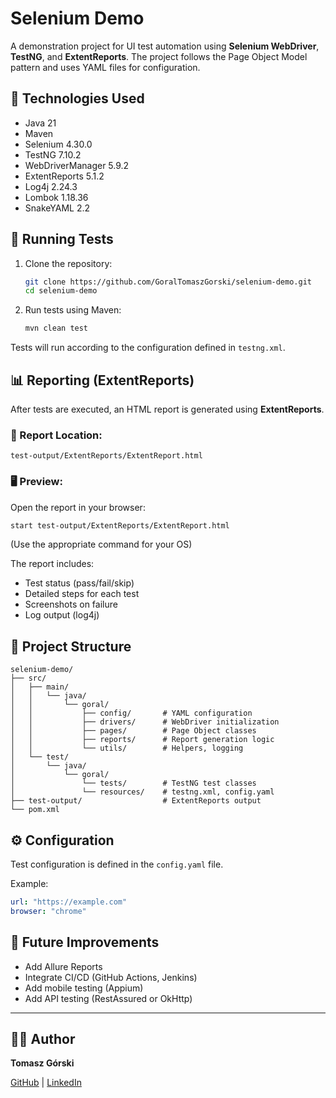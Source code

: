 # Selenium Demo

A demonstration project for UI test automation using **Selenium WebDriver**, **TestNG**, and **ExtentReports**. The project follows the Page Object Model pattern and uses YAML files for configuration.

## 🔧 Technologies Used

- Java 21
- Maven
- Selenium 4.30.0
- TestNG 7.10.2
- WebDriverManager 5.9.2
- ExtentReports 5.1.2
- Log4j 2.24.3
- Lombok 1.18.36
- SnakeYAML 2.2

## 🚀 Running Tests

1. Clone the repository:

   ```bash
   git clone https://github.com/GoralTomaszGorski/selenium-demo.git
   cd selenium-demo
   ```

2. Run tests using Maven:

   ```bash
   mvn clean test
   ```

Tests will run according to the configuration defined in `testng.xml`.

## 📊 Reporting (ExtentReports)

After tests are executed, an HTML report is generated using **ExtentReports**.

### 📁 Report Location:
```
test-output/ExtentReports/ExtentReport.html
```

### 🖥️ Preview:

Open the report in your browser:

```bash
start test-output/ExtentReports/ExtentReport.html
```
(Use the appropriate command for your OS)

The report includes:
- Test status (pass/fail/skip)
- Detailed steps for each test
- Screenshots on failure
- Log output (log4j)

## 📁 Project Structure

```
selenium-demo/
├── src/
│   ├── main/
│   │   └── java/
│   │       └── goral/
│   │           ├── config/       # YAML configuration
│   │           ├── drivers/      # WebDriver initialization
│   │           ├── pages/        # Page Object classes
│   │           ├── reports/      # Report generation logic
│   │           └── utils/        # Helpers, logging
│   └── test/
│       └── java/
│           └── goral/
│               └── tests/        # TestNG test classes
│               └── resources/    # testng.xml, config.yaml
├── test-output/                  # ExtentReports output
└── pom.xml
```

## ⚙️ Configuration

Test configuration is defined in the `config.yaml` file.

Example:
```yaml
url: "https://example.com"
browser: "chrome"
```

## 📌 Future Improvements

- Add Allure Reports
- Integrate CI/CD (GitHub Actions, Jenkins)
- Add mobile testing (Appium)
- Add API testing (RestAssured or OkHttp)

---

## 👨‍💻 Author

**Tomasz Górski**

[GitHub](https://github.com/GoralTomaszGorski) | [LinkedIn](https://linkedin.com)